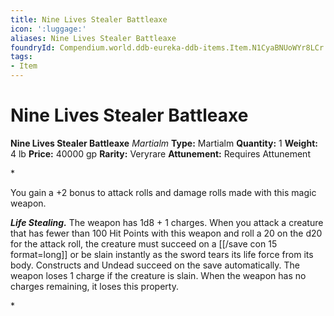 ```yaml
---
title: Nine Lives Stealer Battleaxe
icon: ':luggage:'
aliases: Nine Lives Stealer Battleaxe
foundryId: Compendium.world.ddb-eureka-ddb-items.Item.N1CyaBNUoWYr8LCr
tags:
- Item
---
```


# Nine Lives Stealer Battleaxe

**Nine Lives Stealer Battleaxe**
_Martialm_
**Type:** Martialm
**Quantity:** 1
**Weight:** 4 lb
**Price:** 40000 gp
**Rarity:** Veryrare
**Attunement:** Requires Attunement

*<p>You gain a +2 bonus to attack rolls and damage rolls made with this magic weapon.

***Life Stealing.*** The weapon has 1d8 + 1 charges. When you attack a creature that has fewer than 100 Hit Points with this weapon and roll a 20 on the d20 for the attack roll, the creature must succeed on a [[/save con 15 format=long]] or be slain instantly as the sword tears its life force from its body. Constructs and Undead succeed on the save automatically. The weapon loses 1 charge if the creature is slain. When the weapon has no charges remaining, it loses this property.</p>*